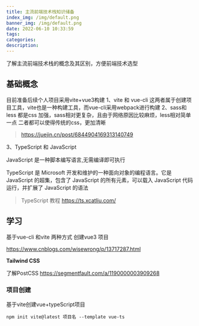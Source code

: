```yaml
---
title: 主流前端技术栈知识储备
index_img: /img/default.png
banner_img: /img/default.png
date: 2022-06-10 10:33:59
tags:
categories:
description:
---
```


了解主流前端技术栈的概念及其区别，方便前端技术选型

<!-- more -->

## 基础概念

目前准备后续个人项目采用vite+vue3构建
1、vite 和 vue-cli
这两者属于创建项目工具，vite也是一种构建工具，而vue-cli采用webpack进行构建
2、sass和less
都是css 加强，sass相对更复杂，且由于网络原因比较麻烦，less相对简单一点
二者都可以使得传统的css，更加清晰

> https://juejin.cn/post/6844904169313140749

3、TypeScript 和 JavaScript

JavaScript 是一种脚本编写语言,无需编译即可执行

TypeScript 是 Microsoft 开发和维护的一种面向对象的编程语言。它是 JavaScript 的超集，包含了 JavaScript 的所有元素，可以载入 JavaScript 代码运行，并扩展了 JavaScript 的语法

> TypeScript 教程 https://ts.xcatliu.com/

## 学习

基于vue-cli 和vite 两种方式 创建vue3 项目

https://www.cnblogs.com/wisewrong/p/13717287.html

**Tailwind CSS**

了解PostCSS https://segmentfault.com/a/1190000003909268

### 项目创建

基于vite创建vue+typeScript项目

```
npm init vite@latest 项目名 --template vue-ts
```



